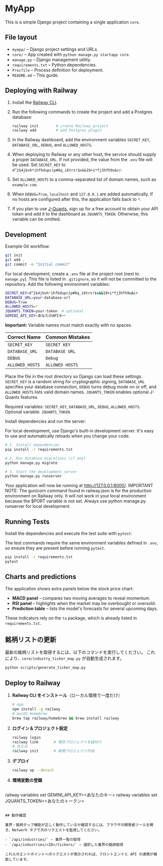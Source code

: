 # MyApp

This is a simple Django project containing a single application `core`.

## File layout

- `myapp/` – Django project settings and URLs.
- `core/` – App created with `python manage.py startapp core`.
- `manage.py` – Django management utility.
- `requirements.txt` – Python dependencies.
- `Procfile` – Process definition for deployment.
- `README.md` – This guide.

## Deploying with Railway

1. Install the [Railway CLI](https://railway.app/).
2. Run the following commands to create the project and add a Postgres database:

   ```bash
   railway init        # create Railway project
   railway add         # add Postgres plugin
   ```
3. In the Railway dashboard, add the environment variables `SECRET_KEY`, `DATABASE_URL`, `DEBUG`, and `ALLOWED_HOSTS`.
4. When deploying to Railway or any other host, the service should supply a proper `DATABASE_URL`. If not provided, the value from the `.env` file will be used.
   Set `SECRET_KEY` to `d^2$4jbvh*ihfkdupc(p#6q_i6trs!$x&&19+i*fj3hfh9u&cr`.
5. Set `ALLOWED_HOSTS` to a comma-separated list of domain names, such as `example.com`.
6. When `DEBUG=True`, `localhost` and `127.0.0.1` are added automatically. If no hosts are configured after this, the application falls back to `*`.
7. If you plan to use [J-Quants](https://jpx-jquants.com/), sign up for a free account to obtain your API token and add it to the dashboard as `JQUANTS_TOKEN`. Otherwise, this variable can be omitted.

## Development

Example Git workflow:

```bash
git init
git add .
git commit -m "Initial commit"
```

For local development, create a `.env` file at the project root (next to `manage.py`).
This file is listed in `.gitignore`, so it will not be committed to the repository.
Add the following environment variables:

```bash
SECRET_KEY=d^2$4jbvh*ihfkdupc(p#6q_i6trs!$x&&19+i*fj3hfh9u&cr
DATABASE_URL=your-database-url
DEBUG=True
ALLOWED_HOSTS=*
JQUANTS_TOKEN=your-token  # optional
GEMINI_API_KEY=あなたのAPIキー
```

**Important:** Variable names must match exactly with no spaces.

| Correct Name | Common Mistakes |
|--------------|-----------------|
| `SECRET_KEY` | `SECRET KEY` |
| `DATABASE_URL` | `DATABASE URL` |
| `DEBUG` | `Debug` |
| `ALLOWED_HOSTS` | `ALLOWED HOSTS` |

Place the file in the root directory so Django can load these settings. `SECRET_KEY` is a random string for cryptographic signing, `DATABASE_URL` specifies your database connection, `DEBUG` turns debug mode on or off, and `ALLOWED_HOSTS` lists valid domain names. `JQUANTS_TOKEN` enables optional J-Quants features.

Required variables: `SECRET_KEY`, `DATABASE_URL`, `DEBUG`, `ALLOWED_HOSTS`.
Optional variable: `JQUANTS_TOKEN`.

Install dependencies and run the server:

For local development, use Django's built-in development server. It's easy to use and automatically reloads when you change your code.

```bash
# 1. Install dependencies
pip install -r requirements.txt

# 2. Run database migrations (if any)
python manage.py migrate

# 3. Start the development server
python manage.py runserver
```
Your application will now be running at http://127.0.0.1:8000/.
IMPORTANT NOTE: The gunicorn command found in railway.json is for the production environment on Railway only. It will not work in your local environment because the $PORT variable is not set. Always use python manage.py runserver for local development.

## Running Tests

Install the dependencies and execute the test suite with `pytest`:

The test commands require the same environment variables defined in `.env`, so ensure they are present before running `pytest`.

```bash
pip install -r requirements.txt
pytest
```

## Charts and predictions

The application shows extra panels below the stock price chart:

- **MACD panel** – compares two moving averages to reveal momentum.
- **RSI panel** – highlights when the market may be overbought or oversold.
- **Prediction table** – lists the model's forecasts for several upcoming days.

These indicators rely on the `ta` package, which is already listed in
`requirements.txt`.

## 銘柄リストの更新
最新の銘柄リストを取得するには、以下のコマンドを実行してください。
これにより、`core/industry_ticker_map.py` が自動生成されます。

```bash
python scripts/generate_ticker_map.py
```

## Deploy to Railway

1. **Railway CLI をインストール**（ローカル環境で一度だけ）
   ```bash
   # npm
   npm install -g railway
   # macOS Homebrew
   brew tap railway/homebrew && brew install railway
   ```

2. **ログイン＆プロジェクト設定**
   ```bash
   railway login
   railway link       # 既存プロジェクトを紐付け
   # または
   railway init       # 新規プロジェクト作成
   ```

3. **デプロイ**
   ```bash
   railway up --detach
   ```

4. **環境変数の登録**
   ```bash
  railway variables set GEMINI_API_KEY=<あなたのキー>
  railway variables set JQUANTS_TOKEN=<あなたのトークン>
  ```

## 動作確認

業界・銘柄タップ機能が正しく動作しているか確認するには、ブラウザの開発者ツールを開き、Network タブで次のリクエストを監視してください。

- `/api/industries/` – 業界一覧の取得
- `/api/industries/<ID>/tickers/` – 選択した業界の銘柄取得

これらのエンドポイントへのリクエストが表示されれば、フロントエンドと API の連携が機能しています。
